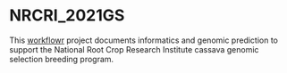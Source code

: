 # NRCRI_2021GS

This [workflowr][] project documents informatics and genomic prediction to support the National Root Crop Research Institute cassava genomic selection breeding program.

[workflowr]: https://github.com/jdblischak/workflowr

